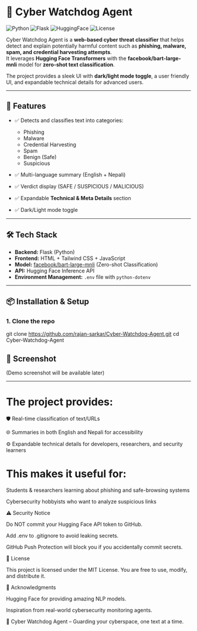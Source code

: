 # 🐺 Cyber Watchdog Agent  

![Python](https://img.shields.io/badge/Python-3.11-blue?logo=python&logoColor=white)
![Flask](https://img.shields.io/badge/Flask-2.3-green?logo=flask&logoColor=white)
![HuggingFace](https://img.shields.io/badge/HuggingFace-API-orange?logo=huggingface&logoColor=white)
![License](https://img.shields.io/badge/License-MIT-lightgrey)

Cyber Watchdog Agent is a **web-based cyber threat classifier** that helps detect and explain potentially harmful content such as **phishing, malware, spam, and credential harvesting attempts**.  
It leverages **Hugging Face Transformers** with the **facebook/bart-large-mnli** model for **zero-shot text classification**.  

The project provides a sleek UI with **dark/light mode toggle**, a user friendly UI, and expandable technical details for advanced users.  

---

## 🚀 Features  
- ✅ Detects and classifies text into categories:  
  - Phishing  
  - Malware  
  - Credential Harvesting  
  - Spam  
  - Benign (Safe)  
  - Suspicious  

- ✅ Multi-language summary (English + Nepali)  
- ✅ Verdict display (SAFE / SUSPICIOUS / MALICIOUS)  
- ✅ Expandable **Technical & Meta Details** section  
- ✅ Dark/Light mode toggle  

---

## 🛠️ Tech Stack  
- **Backend:** Flask (Python)  
- **Frontend:** HTML + Tailwind CSS + JavaScript  
- **Model:** [facebook/bart-large-mnli](https://huggingface.co/facebook/bart-large-mnli) (Zero-shot Classification)  
- **API:** Hugging Face Inference API  
- **Environment Management:** `.env` file with `python-dotenv`  

---

## 📦 Installation & Setup  

### 1. Clone the repo

git clone https://github.com/rajan-sarkar/Cyber-Watchdog-Agent.git
cd Cyber-Watchdog-Agent


## 📸 Screenshot

(Demo screenshot will be  available later)

---



# The project provides:

🛡️ Real-time classification of text/URLs

🌐 Summaries in both English and Nepali for accessibility

⚙️ Expandable technical details for developers, researchers, and security learners

# This makes it useful for:

Students & researchers learning about phishing and safe-browsing systems

Cybersecurity hobbyists who want to analyze suspicious links

⚠️ Security Notice

Do NOT commit your Hugging Face API token to GitHub.

Add .env to .gitignore to avoid leaking secrets.

GitHub Push Protection will block you if you accidentally commit secrets.

📜 License

This project is licensed under the MIT License. You are free to use, modify, and distribute it.

🌟 Acknowledgments

Hugging Face
 for providing amazing NLP models.

Inspiration from real-world cybersecurity monitoring agents.

🐺 Cyber Watchdog Agent – Guarding your cyberspace, one text at a time.

